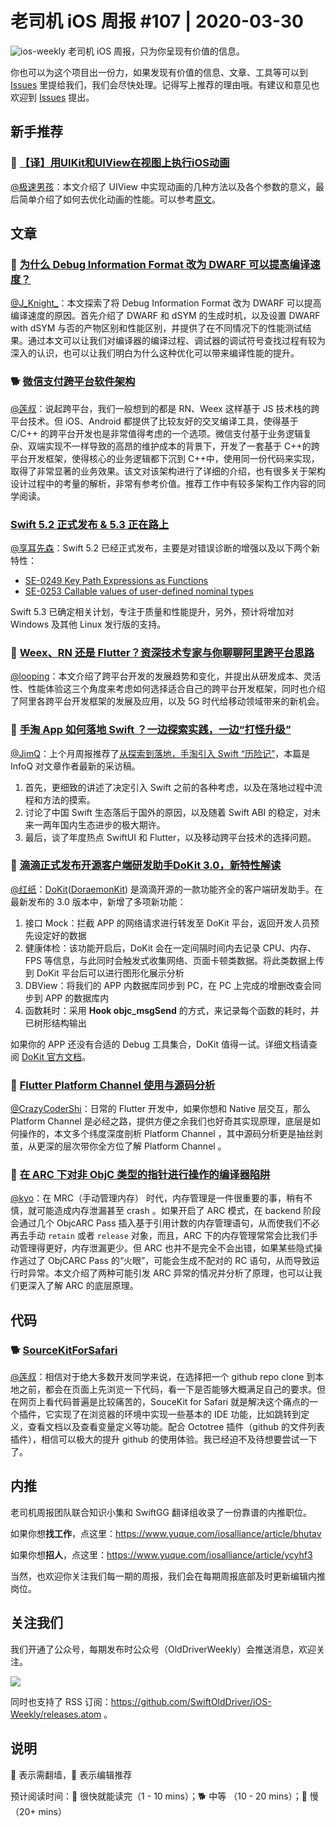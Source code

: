 # 老司机 iOS 周报 #107 | 2020-03-30

![ios-weekly](https://github.com/SwiftOldDriver/iOS-Weekly/blob/master/assets/ios-weekly.png?raw=true)
老司机 iOS 周报，只为你呈现有价值的信息。

你也可以为这个项目出一份力，如果发现有价值的信息、文章、工具等可以到 [Issues](https://github.com/SwiftOldDriver/iOS-Weekly/issues) 里提给我们，我们会尽快处理。记得写上推荐的理由哦。有建议和意见也欢迎到 [Issues](https://github.com/SwiftOldDriver/iOS-Weekly/issues) 提出。

## 新手推荐

### 🐎 [【译】用UIKit和UIView在视图上执行iOS动画](https://juejin.im/post/5e784681f265da57671be823)

[@极速男孩](https://github.com/ztlyyznf001)：本文介绍了 UIView 中实现动画的几种方法以及各个参数的意义，最后简单介绍了如何去优化动画的性能。可以参考[原文](https://www.smashingmagazine.com/2019/11/performing-ios-animations-views-uikit-uiview/)。

## 文章

### 🐎 [为什么 Debug Information Format 改为 DWARF 可以提高编译速度？](https://mp.weixin.qq.com/s/97h0oeotOpyTc_a-9ZSJtQ)

[@J_Knight_](https://weibo.com/1929625262/profile?rightmod=1&wvr=6&mod=personinfo&is_all=1)：本文探索了将 Debug Information Format 改为 DWARF 可以提高编译速度的原因。首先介绍了 DWARF 和 dSYM 的生成时机，以及设置 DWARF with dSYM 与否的产物区别和性能区别，并提供了在不同情况下的性能测试结果。通过本文可以让我们对编译器的编译过程、调试器的调试符号查找过程有较为深入的认识，也可以让我们明白为什么这种优化可以带来编译性能的提升。

### 🐕 [微信支付跨平台软件架构](https://mp.weixin.qq.com/s?__biz=MzAwNDY1ODY2OQ==&mid=2649287208&idx=1&sn=6f3813deaad2aa6f096bc0b0d7ba8c34&chksm=8334ceaab44347bc903bcf1d00898e124ccbc509fd628b119071b41a05959f09df2ef0716bea&mpshare=1&scene=1&srcid=&sharer_sharetime=1584703159505&sharer_shareid=c357a4972a00ef443223641b12ffbd76#rd)

[@莲叔](http://aaaron7.github.io/)：说起跨平台，我们一般想到的都是 RN、Weex 这样基于 JS 技术栈的跨平台技术。但 iOS、Android 都提供了比较友好的交叉编译工具，使得基于 C/C++ 的跨平台开发也是非常值得考虑的一个选项。微信支付基于业务逻辑复杂、双端实现不一样导致的高昂的维护成本的背景下，开发了一套基于 C++的跨平台开发框架，使得核心的业务逻辑都下沉到 C++中，使用同一份代码来实现，取得了非常显著的业务效果。该文对该架构进行了详细的介绍，也有很多关于架构设计过程中的考量的解析，非常有参考价值。推荐工作中有较多架构工作内容的同学阅读。

### [Swift 5.2 正式发布 & 5.3 正在路上](https://swift.org/blog/5-3-release-process/)

[@享耳先森](https://github.com/iblacksun)：Swift 5.2 已经正式发布，主要是对错误诊断的增强以及以下两个新特性：
- [SE-0249 Key Path Expressions as Functions](https://github.com/apple/swift-evolution/blob/master/proposals/0249-key-path-literal-function-expressions.md)
- [SE-0253 Callable values of user-defined nominal types](https://github.com/apple/swift-evolution/blob/master/proposals/0253-callable.md)

Swift 5.3 已确定相关计划，专注于质量和性能提升，另外，预计将增加对 Windows 及其他 Linux 发行版的支持。

### 🐎 [Weex、RN 还是 Flutter？资深技术专家与你聊聊阿里跨平台思路](https://mp.weixin.qq.com/s/AufpOA4ZDu0sf0sL-Sv_Sw)

[@looping](https://github.com/looping)：本文介绍了跨平台开发的发展趋势和变化，并提出从研发成本、灵活性、性能体验这三个角度来考虑如何选择适合自己的跨平台开发框架，同时也介绍了阿里各跨平台开发框架的发展及应用，以及 5G 时代给移动领域带来的新机会。

### 🐎 [手淘 App 如何落地 Swift ？一边探索实践，一边“打怪升级”](https://mp.weixin.qq.com/s/_iweRWQCjnoASCmUAKHDFA)

[@JimQ](https://github.com/waz0820)：上个月周报推荐了[从探索到落地，手淘引入 Swift “历险记”](https://mp.weixin.qq.com/s/oHGkoGzhMs-l8TX6t0831w)，本篇是 InfoQ 对文章作者最新的采访稿。

1. 首先，更细致的讲述了决定引入 Swift 之前的各种考虑，以及在落地过程中流程和方法的摸索。
2. 讨论了中国 Swift 生态落后于国外的原因，以及随着 Swift ABI 的稳定，对未来一两年国内生态进步的极大期许。
3. 最后，谈了年度热点 SwiftUI 和 Flutter，以及移动跨平台技术的选择问题。

### 🐎  [滴滴正式发布开源客户端研发助手DoKit 3.0，新特性解读](https://mp.weixin.qq.com/s/cTze8_-0KBIHHh96aEcilg)

[@红纸](https://github.com/nianran)：[DoKit](https://github.com/didi/DoraemonKit)([DoraemonKit](https://github.com/didi/DoraemonKit)) 是滴滴开源的一款功能齐全的客户端研发助手。在最新发布的 3.0 版本中，新增了多项新功能：

1. 接口 Mock：拦截 APP 的网络请求进行转发至 DoKit 平台，返回开发人员预先设定好的数据
2. 健康体检：该功能开启后，DoKit 会在一定间隔时间内去记录 CPU、内存、FPS 等信息，与此同时会触发式收集网络、页面卡顿类数据。将此类数据上传到 DoKit 平台后可以进行图形化展示分析
3. DBView：将我们的 APP 内数据库同步到 PC，在 PC 上完成的增删改查会同步到 APP 的数据库内
4. 函数耗时：采用 **Hook objc_msgSend** 的方式，来记录每个函数的耗时，并已树形结构输出

如果你的 APP 还没有合适的 Debug 工具集合，DoKit 值得一试。详细文档请查阅 [DoKit 官方文档](http://xingyun.xiaojukeji.com/docs/dokit/#/intro)。

### 🐢 [Flutter Platform Channel 使用与源码分析](https://juejin.im/post/5e78989cf265da575c16e75c)

[@CrazyCoderShi](https://github.com/CrazyCoderShi)：日常的 Flutter 开发中，如果你想和 Native 层交互，那么 Platform Channel 是必经之路，提供方便之余我们也好奇其实现原理，底层是如何操作的，本文多个纬度深度剖析 Platform Channel ，其中源码分析更是抽丝剥茧，从更深的层次带你全方位了解 Platform Channel 。

### 🐢 [在 ARC 下对非 ObjC 类型的指针进行操作的编译器陷阱](https://mp.weixin.qq.com/s/SE5vpD733SQw9_yc1JN_TQ)

[@kyo](https://github.com/KyoLi)：在 MRC（手动管理内存） 时代，内存管理是一件很重要的事，稍有不慎，就可能造成内存泄漏甚至 crash 。如果开启了 ARC 模式，在 backend 阶段会通过几个 ObjcARC Pass 插入基于引用计数的内存管理语句，从而使我们不必再去手动 `retain` 或者 `release` 对象，而且，ARC 下的内存管理常常会比我们手动管理得更好，内存泄漏更少。但 ARC 也并不是完全不会出错，如果某些隐式操作逃过了 ObjCARC Pass 的“火眼”，可能会生成不配对的 RC 语句，从而导致运行时异常。本文介绍了两种可能引发 ARC 异常的情况并分析了原理，也可以让我们更深入了解 ARC 的底层原理。

## 代码

### 🐕 [SourceKitForSafari](https://github.com/kishikawakatsumi/SourceKitForSafari)

[@莲叔](http://aaaron7.github.io/)：相信对于绝大多数开发同学来说，在选择把一个 github repo clone 到本地之前，都会在页面上先浏览一下代码，看一下是否能够大概满足自己的要求。但在网页上看代码普遍是比较痛苦的，SouceKit for Safari 就是解决这个痛点的一个插件，它实现了在浏览器的环境中实现一些基本的 IDE 功能，比如跳转到定义，查看文档以及查看变量定义等功能。配合 Octotree 插件（github 的文件列表插件），相信可以极大的提升 github 的使用体验。我已经迫不及待想要尝试一下了。

## 内推

老司机周报团队联合知识小集和 SwiftGG 翻译组收录了一份靠谱的内推职位。

如果你想**找工作**，点这里：https://www.yuque.com/iosalliance/article/bhutav

如果你想**招人**，点这里：https://www.yuque.com/iosalliance/article/ycyhf3

当然，也欢迎你关注我们每一期的周报，我们会在每期周报底部及时更新编辑内推岗位。

## 关注我们

我们开通了公众号，每期发布时公众号（OldDriverWeekly）会推送消息，欢迎关注。

![](https://github.com/SwiftOldDriver/iOS-Weekly/blob/master/assets/qrcode_for_wechat.jpg?raw=true)

同时也支持了 RSS 订阅：https://github.com/SwiftOldDriver/iOS-Weekly/releases.atom 。

## 说明

🚧 表示需翻墙，🌟 表示编辑推荐

预计阅读时间：🐎 很快就能读完（1 - 10 mins）；🐕 中等 （10 - 20 mins）；🐢 慢（20+ mins）
